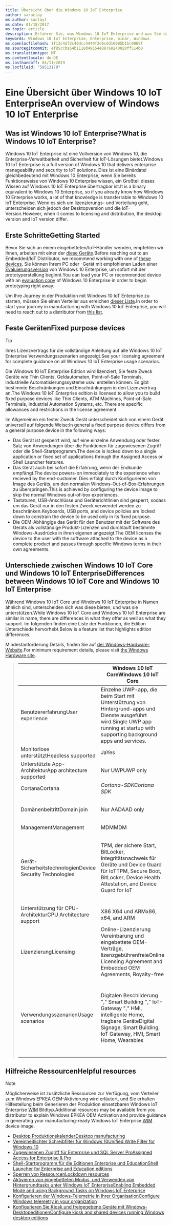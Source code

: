 ```yaml
---
title: Übersicht über die Windows 10 IoT Enterprise
author: saraclay
ms.author: saclayt
ms.date: 01/18/2017
ms.topic: article
description: Erfahren Sie, was Windows 10 IoT Enterprise und was Sie damit tun können.
keywords: Windows 10 IoT Enterprise, Enterprise, binär, Windows
ms.openlocfilehash: 1f13c4df2c40dcc4449f2e6cdd16005b1bc0069f
ms.sourcegitcommit: ef85ccba54b1118d49554e88768240020ff514b0
ms.translationtype: MT
ms.contentlocale: de-DE
ms.lasthandoff: 04/11/2019
ms.locfileid: "59513170"
---
```

# <a name="an-overview-of-windows-10-iot-enterprise"></a><span data-ttu-id="0571d-104">Eine Übersicht über Windows 10 IoT Enterprise</span><span class="sxs-lookup"><span data-stu-id="0571d-104">An overview of Windows 10 IoT Enterprise</span></span>

## <a name="what-is-windows-10-iot-enterprise"></a><span data-ttu-id="0571d-105">Was ist Windows 10 IoT Enterprise?</span><span class="sxs-lookup"><span data-stu-id="0571d-105">What is Windows 10 IoT Enterprise?</span></span>
<span data-ttu-id="0571d-106">Windows 10 IoT Enterprise ist eine Vollversion von Windows 10, die Enterprise-Verwaltbarkeit und Sicherheit für IoT-Lösungen bietet.</span><span class="sxs-lookup"><span data-stu-id="0571d-106">Windows 10 IoT Enterprise is a full version of Windows 10 that delivers enterprise manageability and security to IoT solutions.</span></span> <span data-ttu-id="0571d-107">Dies ist eine Binärdatei gleichbedeutend mit Windows 10 Enterprise, wenn Sie bereits Funktionsweise von Windows 10 Enterprise wissen, ein Großteil dieses Wissen auf Windows 10 IoT Enterprise übertragbar ist.</span><span class="sxs-lookup"><span data-stu-id="0571d-107">It is a binary equivalent to Windows 10 Enterprise, so if you already know how Windows 10 Enterprise works, a lot of that knowledge is transferrable to Windows 10 IoT Enterprise.</span></span> <span data-ttu-id="0571d-108">Wenn es sich um lizenzierungs- und Verteilung geht, unterscheiden sich jedoch der Desktopversion und die IoT-Version.</span><span class="sxs-lookup"><span data-stu-id="0571d-108">However, when it comes to licensing and distribution, the desktop version and IoT version differ.</span></span> 

## <a name="getting-started"></a><span data-ttu-id="0571d-109">Erste Schritte</span><span class="sxs-lookup"><span data-stu-id="0571d-109">Getting Started</span></span> 
<span data-ttu-id="0571d-110">Bevor Sie sich an einem eingebetteten/IoT-Händler wenden, empfehlen wir Ihnen, arbeiten mit einer der [diese Geräte](https://solutionsdirectory.intel.com/solutions-directory/processors/736/processors/766/processors/782/processors/788/processors/869/processors/879/processors/883/processors/888/processors/1053/processors/1058/processors/1103/processors/1107/processors/1110/processors/1117/processors/1133/processors/1135/processors/1139/processors/1141/processors/1175/processors/1192/processors/1344/processors/1348/processors/1349/processors/1371/processors/1392/processors/1729/processors/2284).</span><span class="sxs-lookup"><span data-stu-id="0571d-110">Before reaching out to an Embedded/IoT Distributor, we recommend working with one of [these devices](https://solutionsdirectory.intel.com/solutions-directory/processors/736/processors/766/processors/782/processors/788/processors/869/processors/879/processors/883/processors/888/processors/1053/processors/1058/processors/1103/processors/1107/processors/1110/processors/1117/processors/1133/processors/1135/processors/1139/processors/1141/processors/1175/processors/1192/processors/1344/processors/1348/processors/1349/processors/1371/processors/1392/processors/1729/processors/2284).</span></span>  <span data-ttu-id="0571d-111">Sie können Ihrem PC oder -Gerät mit empfohlenen Laden einer [Evaluierungsversion](https://www.microsoft.com/en-us/evalcenter/evaluate-windows-10-enterprise) von Windows 10 Enterprise, um sofort mit der prototyperstellung beginnt.</span><span class="sxs-lookup"><span data-stu-id="0571d-111">You can load your PC or recommended device with an [evaluation copy](https://www.microsoft.com/en-us/evalcenter/evaluate-windows-10-enterprise) of Windows 10 Enterprise in order to begin prototyping right away.</span></span>

<span data-ttu-id="0571d-112">Um Ihre Journey in der Produktion mit Windows 10 IoT Enterprise zu starten, müssen Sie einen Verteiler aus erreichen [dieser Liste](http://wincom.blob.core.windows.net/documents/Windows_IoT_Distributor_Information.pdf).</span><span class="sxs-lookup"><span data-stu-id="0571d-112">In order to start your journey in manufacturing with Windows 10 IoT Enterprise, you will need to reach out to a distributor from [this list](http://wincom.blob.core.windows.net/documents/Windows_IoT_Distributor_Information.pdf).</span></span> 

## <a name="fixed-purpose-devices"></a><span data-ttu-id="0571d-113">Feste Geräten</span><span class="sxs-lookup"><span data-stu-id="0571d-113">Fixed purpose devices</span></span> 

> [!TIP]
> <span data-ttu-id="0571d-114">Ihres Lizenzvertrags für die vollständige Anleitung auf alle Windows 10 IoT Enterprise Verwendungsszenarien angezeigt.</span><span class="sxs-lookup"><span data-stu-id="0571d-114">See your licensing agreement for complete guidance on all Windows 10 IoT Enterprise usage scenarios.</span></span>

<span data-ttu-id="0571d-115">Die Windows 10 IoT Enterprise Edition wird lizenziert, Sie feste Zweck Geräte wie Thin Clients, Geldautomaten, Point-of-Sale Terminals, industrielle Automatisierungssysteme usw. erstellen können.  Es gibt bestimmte Beschränkungen und Einschränkungen in den Lizenzvertrag an.</span><span class="sxs-lookup"><span data-stu-id="0571d-115">The Windows 10 IoT Enterprise edition is licensed to allow you to build fixed purpose devices like Thin Clients, ATM Machines, Point-of-Sale Terminals, Industrial Automation Systems, etc.  There are specific allowances and restrictions in the license agreement.</span></span> 

<span data-ttu-id="0571d-116">Im Allgemeinen ein fester Zweck Gerät unterscheidet sich von einem Gerät universell auf folgende Weise:</span><span class="sxs-lookup"><span data-stu-id="0571d-116">In general a fixed purpose device differs from a general purpose device in the following ways:</span></span>  
* <span data-ttu-id="0571d-117">Das Gerät ist gesperrt wird, auf eine einzelne Anwendung oder fester Satz von Anwendungen über die Funktionen für zugewiesenen Zugriff oder die Shell-Startprogramm.</span><span class="sxs-lookup"><span data-stu-id="0571d-117">The device is locked down to a single application or fixed set of applications through the Assigned Access or Shell Launcher features.</span></span>  
* <span data-ttu-id="0571d-118">Das Gerät auch bei sofort die Erfahrung, wenn der Endkunde empfängt.</span><span class="sxs-lookup"><span data-stu-id="0571d-118">The device powers-on immediately to the experience when recieved by the end-customer.</span></span> <span data-ttu-id="0571d-119">Dies erfolgt durch Konfigurieren von Image des Geräts, um den normalen Windows-Out-of-Box-Erfahrungen zu überspringen.</span><span class="sxs-lookup"><span data-stu-id="0571d-119">This is achieved by configuring the device image to skip the normal Windows out-of-box experiences.</span></span>
* <span data-ttu-id="0571d-120">Tastaturen, USB-Anschlüsse und Geräterichtlinien sind gesperrt, sodass um das Gerät nur in den festen Zweck verwendet werden zu beschränken.</span><span class="sxs-lookup"><span data-stu-id="0571d-120">Keyboards, USB ports, and device policies are locked down to constrain the device to be used only in its fixed purpose.</span></span>  
* <span data-ttu-id="0571d-121">Die OEM-Abhängige das Gerät für den Benutzer mit der Software des Geräts als vollständige Produkt-Lizenzen und durchläuft bestimmte Windows-Ausdrücke in ihren eigenen angezeigt.</span><span class="sxs-lookup"><span data-stu-id="0571d-121">The OEM licenses the device to the user with the software attached to the device as a complete product and passes through specific Windows terms in their own agreements.</span></span>

## <a name="differences-between-windows-10-iot-core-and-windows-10-iot-enterprise"></a><span data-ttu-id="0571d-122">Unterschiede zwischen Windows 10 IoT Core und Windows 10 IoT Enterprise</span><span class="sxs-lookup"><span data-stu-id="0571d-122">Differences between Windows 10 IoT Core and Windows 10 IoT Enterprise</span></span>
<span data-ttu-id="0571d-123">Während Windows 10 IoT Core und Windows 10 IoT Enterprise in Namen ähnlich sind, unterscheiden sich was diese bieten, und was sie unterstützen.</span><span class="sxs-lookup"><span data-stu-id="0571d-123">While Windows 10 IoT Core and Windows 10 IoT Enterprise are similar in name, there are differences in what they offer as well as what they support.</span></span> <span data-ttu-id="0571d-124">Im folgenden finden eine Liste der Funktionen, die Edition Unterschiede hervorhebt.</span><span class="sxs-lookup"><span data-stu-id="0571d-124">Below is a feature list that highlights edition differences.</span></span>

<span data-ttu-id="0571d-125">Mindestanforderung Details, finden Sie auf [der Windows-Hardware-Website](https://docs.microsoft.com/windows-hardware/design/minimum/minimum-hardware-requirements-overview).</span><span class="sxs-lookup"><span data-stu-id="0571d-125">For minimum requirement details, please visit [the Windows Hardware site](https://docs.microsoft.com/windows-hardware/design/minimum/minimum-hardware-requirements-overview).</span></span>

> |             | <span data-ttu-id="0571d-126">Windows 10 IoT Core</span><span class="sxs-lookup"><span data-stu-id="0571d-126">Windows 10 IoT Core</span></span>  |  <span data-ttu-id="0571d-127">Windows 10 IoT Enterprise</span><span class="sxs-lookup"><span data-stu-id="0571d-127">Windows 10 IoT Enterprise</span></span>  |
> |-------------|----------|---------|
> | <span data-ttu-id="0571d-128">Benutzererfahrung</span><span class="sxs-lookup"><span data-stu-id="0571d-128">User experience</span></span> | <span data-ttu-id="0571d-129">Einzelne UWP-app, die beim Start mit Unterstützung von Hintergrund-apps und Dienste ausgeführt wird.</span><span class="sxs-lookup"><span data-stu-id="0571d-129">Single UWP app running at startup with supporting background apps and services.</span></span> | <span data-ttu-id="0571d-130">Herkömmliche Windows-Shell mit erweiterten Lockdown-Funktionen</span><span class="sxs-lookup"><span data-stu-id="0571d-130">Traditional Windows Shell with Advanced Lockdown Features</span></span> |
> | <span data-ttu-id="0571d-131">Monitorlose unterstützt</span><span class="sxs-lookup"><span data-stu-id="0571d-131">Headless supported</span></span> | <span data-ttu-id="0571d-132">Ja</span><span class="sxs-lookup"><span data-stu-id="0571d-132">Yes</span></span> | <span data-ttu-id="0571d-133">Ja</span><span class="sxs-lookup"><span data-stu-id="0571d-133">Yes</span></span> |
> | <span data-ttu-id="0571d-134">Unterstützte App-Architektur</span><span class="sxs-lookup"><span data-stu-id="0571d-134">App architecture supported</span></span> | <span data-ttu-id="0571d-135">Nur UWP</span><span class="sxs-lookup"><span data-stu-id="0571d-135">UWP only</span></span> | <span data-ttu-id="0571d-136">UWP und Win32</span><span class="sxs-lookup"><span data-stu-id="0571d-136">UWP and Win32</span></span> |
> | <span data-ttu-id="0571d-137">Cortana</span><span class="sxs-lookup"><span data-stu-id="0571d-137">Cortana</span></span> | *<span data-ttu-id="0571d-138">Cortana-SDK</span><span class="sxs-lookup"><span data-stu-id="0571d-138">Cortana SDK</span></span>* | <span data-ttu-id="0571d-139">Ja</span><span class="sxs-lookup"><span data-stu-id="0571d-139">Yes</span></span> |
> | <span data-ttu-id="0571d-140">Domänenbeitritt</span><span class="sxs-lookup"><span data-stu-id="0571d-140">Domain join</span></span> | <span data-ttu-id="0571d-141">Nur AAD</span><span class="sxs-lookup"><span data-stu-id="0571d-141">AAD only</span></span> | <span data-ttu-id="0571d-142">AAD und herkömmliche</span><span class="sxs-lookup"><span data-stu-id="0571d-142">AAD and Traditional Domain</span></span> |
> | <span data-ttu-id="0571d-143">Management</span><span class="sxs-lookup"><span data-stu-id="0571d-143">Management</span></span> | <span data-ttu-id="0571d-144">MDM</span><span class="sxs-lookup"><span data-stu-id="0571d-144">MDM</span></span> | <span data-ttu-id="0571d-145">MDM</span><span class="sxs-lookup"><span data-stu-id="0571d-145">MDM</span></span> |
> | <span data-ttu-id="0571d-146">Gerät-Sicherheitstechnologien</span><span class="sxs-lookup"><span data-stu-id="0571d-146">Device Security Technologies</span></span> | <span data-ttu-id="0571d-147">TPM, der sichere Start, BitLocker, Integritätsnachweis für Geräte und Device Guard für IoT</span><span class="sxs-lookup"><span data-stu-id="0571d-147">TPM, Secure Boot, BitLocker, Device Health Attestation, and Device Guard for IoT</span></span> | <span data-ttu-id="0571d-148">TPM, der sichere Start, BitLocker, Device Guard, Defender ATP und Integritätsnachweis für Geräte</span><span class="sxs-lookup"><span data-stu-id="0571d-148">TPM, Secure Boot, BitLocker, Device Guard, Defender ATP, and Device Health Attestation</span></span> |
> | <span data-ttu-id="0571d-149">Unterstützung für CPU-Architektur</span><span class="sxs-lookup"><span data-stu-id="0571d-149">CPU Architecture support</span></span> | <span data-ttu-id="0571d-150">X86 X64 und ARM</span><span class="sxs-lookup"><span data-stu-id="0571d-150">x86, x64, and ARM</span></span> | <span data-ttu-id="0571d-151">X86 X64 und ARM64</span><span class="sxs-lookup"><span data-stu-id="0571d-151">x86, x64, and ARM64</span></span> |
> | <span data-ttu-id="0571d-152">Lizenzierung</span><span class="sxs-lookup"><span data-stu-id="0571d-152">Licensing</span></span> | <span data-ttu-id="0571d-153">Online-Lizenzierung Vereinbarung und eingebettete OEM-Verträge, lizenzgebührenfreie</span><span class="sxs-lookup"><span data-stu-id="0571d-153">Online Licensing Agreement and Embedded OEM Agreements, Royalty-free</span></span> | <span data-ttu-id="0571d-154">Direkte und indirekte eingebettete OEM-Vereinbarungen</span><span class="sxs-lookup"><span data-stu-id="0571d-154">Direct and Indirect Embedded OEM Agreements</span></span> |
> | <span data-ttu-id="0571d-155">Verwendungsszenarien</span><span class="sxs-lookup"><span data-stu-id="0571d-155">Usage scenarios</span></span> | <span data-ttu-id="0571d-156">Digitalen Beschilderung "," Smart Building "," IoT-Gateway "," HMI, intelligente Home, tragbare Geräte</span><span class="sxs-lookup"><span data-stu-id="0571d-156">Digital Signage, Smart Building, IoT Gateway, HMI, Smart Home, Wearables</span></span> | <span data-ttu-id="0571d-157">Industry-Tablets, POS, Kiosk, digitalen Beschilderung, Geldautomaten, medizinische Geräte, Herstellungsgeräte, Thin Clients</span><span class="sxs-lookup"><span data-stu-id="0571d-157">Industry Tablets, POS, Kiosk, Digital Signage, ATM, Medical Devices, Manufacturing Devices, Thin Client</span></span> |

## <a name="helpful-resources"></a><span data-ttu-id="0571d-158">Hilfreiche Ressourcen</span><span class="sxs-lookup"><span data-stu-id="0571d-158">Helpful resources</span></span>
> [!NOTE]
> <span data-ttu-id="0571d-159">Möglicherweise ist zusätzliche Ressourcen zur Verfügung, vom Verteiler zum Windows EPKEA OEM-Aktivierung wird erläutert, und Sie erhalten Hilfestellung beim Generieren der Produktion einsetzbaren Windows IoT Enterprise [WIM](https://msdn.microsoft.com/library/windows/desktop/dd861280.aspx) Bildtyp.</span><span class="sxs-lookup"><span data-stu-id="0571d-159">Additional resources may be available from you distributor to explain Windows EPKEA OEM Activation and provide guidance in generating your manufacturing-ready Windows IoT Enterprise [WIM](https://msdn.microsoft.com/library/windows/desktop/dd861280.aspx) device image.</span></span>

* [<span data-ttu-id="0571d-160">Desktop Produktionskalender</span><span class="sxs-lookup"><span data-stu-id="0571d-160">Desktop manufacturing</span></span>](https://docs.microsoft.com/windows-hardware/manufacture/desktop/)
* [<span data-ttu-id="0571d-161">Vereinheitlichter Schreibfilter für Windows 10</span><span class="sxs-lookup"><span data-stu-id="0571d-161">Unified Write Filter for Windows 10</span></span>](https://docs.microsoft.com/windows-hardware/customize/enterprise/unified-write-filter)
* [<span data-ttu-id="0571d-162">Zugewiesenen Zugriff für Enterprise und SQL Server Pro</span><span class="sxs-lookup"><span data-stu-id="0571d-162">Assigned Access for Enterprise & Pro</span></span>](https://docs.microsoft.com/windows-hardware/customize/enterprise/assigned-access)
* [<span data-ttu-id="0571d-163">Shell-Startprogramm für die Editionen Enterprise und Education</span><span class="sxs-lookup"><span data-stu-id="0571d-163">Shell Launcher for Enterprise and Education editions</span></span>](https://docs.microsoft.com/windows-hardware/customize/enterprise/shell-launcher)
* [<span data-ttu-id="0571d-164">Sperren von Ressourcen</span><span class="sxs-lookup"><span data-stu-id="0571d-164">Lockdown resources</span></span>](https://docs.microsoft.com/windows-hardware/customize/enterprise/create-a-kiosk-image) 
* [<span data-ttu-id="0571d-165">Aktivieren von eingebetteten Modus, und Verwenden von Hintergrundtasks unter Windows IoT Enterprise</span><span class="sxs-lookup"><span data-stu-id="0571d-165">Enabling Embedded Mode and using Background Tasks on Windows IoT Enterprise</span></span>](https://docs.microsoft.com/windows/iot-core/develop-your-app/embeddedmode)
* [<span data-ttu-id="0571d-166">Konfigurieren der Windows-Telemetrie in Ihrer Organisation</span><span class="sxs-lookup"><span data-stu-id="0571d-166">Configure Windows telemetry in your organization</span></span>](https://docs.microsoft.com/windows/configuration/configure-windows-telemetry-in-your-organization )
* [<span data-ttu-id="0571d-167">Konfigurieren Sie Kiosk und freigegebene Geräte mit Windows-Desktopeditionen</span><span class="sxs-lookup"><span data-stu-id="0571d-167">Configure kiosk and shared devices running Windows desktop editions</span></span>](https://docs.microsoft.com/windows/configuration/kiosk-shared-pc)
